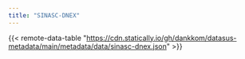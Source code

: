 ```yaml
---
title: "SINASC-DNEX"
---
```


{{< remote-data-table "https://cdn.statically.io/gh/dankkom/datasus-metadata/main/metadata/data/sinasc-dnex.json" >}}
